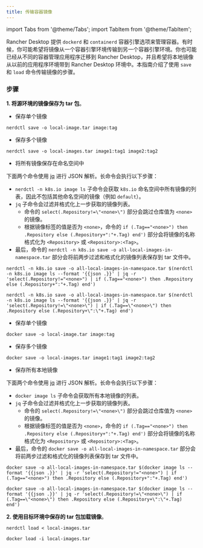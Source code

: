 ```yaml
---
title: 传输容器镜像
---
```


import Tabs from '@theme/Tabs';
import TabItem from '@theme/TabItem';

Rancher Desktop 提供 `dockerd` 和 `containerd` 容器引擎选项来管理容器。有时候，你可能希望将镜像从一个容器引擎环境传输到另一个容器引擎环境。你也可能已经从不同的容器管理应用程序迁移到 Rancher Desktop，并且希望将本地镜像从以前的应用程序环境带到 Rancher Desktop 环境中。本指南介绍了使用 `save` 和 `load` 命令传输镜像的步骤。

### 步骤

**1. 将源环境的镜像保存为 tar 包**。

<Tabs groupId="container-runtime">
  <TabItem value="nerdctl" default>

- 保存单个镜像
```
nerdctl save -o local-image.tar image:tag
```

- 保存多个镜像
```
nerdctl save -o local-images.tar image1:tag1 image2:tag2
```

- 将所有镜像保存在命名空间中

下面两个命令使用 [jq](https://stedolan.github.io/jq/) 进行 JSON 解析。长命令会执行以下步骤：

- `nerdctl -n k8s.io image ls` 子命令会获取 `k8s.io` 命名空间中所有镜像的列表，因此不包括其他命名空间的镜像（例如 `default`）。
- `jq` 子命令会过滤并格式化上一步获取的镜像列表。
   - 命令的 `select(.Repository!=\"<none>\")` 部分会跳过仓库值为 `<none>` 的镜像。
   - 根据镜像标签的值是否为 `<none>`，命令的 `if (.Tag=="<none>") then .Repository else (.Repository+":"+.Tag) end')` 部分会将镜像的名称格式化为 `<Repository>` 或 `<Repository>:<Tag>`。
- 最后，命令的 `nerdctl -n k8s.io save -o all-local-images-in-namespace.tar` 部分会将前两步过滤和格式化的镜像列表保存到 tar 文件中。

<Tabs groupId="shell">
  <TabItem value="Bash" default>

```
nerdctl -n k8s.io save -o all-local-images-in-namespace.tar $(nerdctl -n k8s.io image ls --format '{{json .}}' | jq -r 'select(.Repository!="<none>") | if (.Tag=="<none>") then .Repository else (.Repository+":"+.Tag) end')
```

</TabItem>
  <TabItem value="PowerShell">

```
nerdctl -n k8s.io save -o all-local-images-in-namespace.tar $(nerdctl -n k8s.io image ls --format '{{json .}}' | jq -r 'select(.Repository!=\"<none>\") | if (.Tag==\"<none>\") then .Repository else (.Repository+\":\"+.Tag) end')
```

</TabItem>
</Tabs>

</TabItem>
  <TabItem value="docker">

- 保存单个镜像
```
docker save -o local-image.tar image:tag
```

- 保存多个镜像
```
docker save -o local-images.tar image1:tag1 image2:tag2
```

- 保存所有本地镜像

下面两个命令使用 [jq](https://stedolan.github.io/jq/) 进行 JSON 解析。长命令会执行以下步骤：

- `docker image ls` 子命令会获取所有本地镜像的列表。
- `jq` 子命令会过滤并格式化上一步获取的镜像列表。
   - 命令的 `select(.Repository!=\"<none>\")` 部分会跳过仓库值为 `<none>` 的镜像。
   - 根据镜像标签的值是否为 `<none>`，命令的 `if (.Tag=="<none>") then .Repository else (.Repository+":"+.Tag) end')` 部分会将镜像的名称格式化为 `<Repository>` 或 `<Repository>:<Tag>`。
- 最后，命令的 `docker save -o all-local-images-in-namespace.tar` 部分会将前两步过滤和格式化的镜像列表保存到 tar 文件中。

<Tabs groupId="shell">
  <TabItem value="Bash" default>

```
docker save -o all-local-images-in-namespace.tar $(docker image ls --format '{{json .}}' | jq -r 'select(.Repository!="<none>") | if (.Tag=="<none>") then .Repository else (.Repository+":"+.Tag) end')
```

</TabItem>
  <TabItem value="PowerShell">

```
docker save -o all-local-images-in-namespace.tar $(docker image ls --format '{{json .}}' | jq -r 'select(.Repository!=\"<none>\") | if (.Tag==\"<none>\") then .Repository else (.Repository+\":\"+.Tag) end')
```

</TabItem>
</Tabs>

</TabItem>
</Tabs>

**2. 使用目标环境中保存的 tar 包加载镜像**。

<Tabs groupId="container-runtime">
  <TabItem value="nerdctl" default>

```
nerdctl load < local-images.tar
```

</TabItem>
  <TabItem value="docker">

```
docker load -i local-images.tar
```

</TabItem>
</Tabs>
